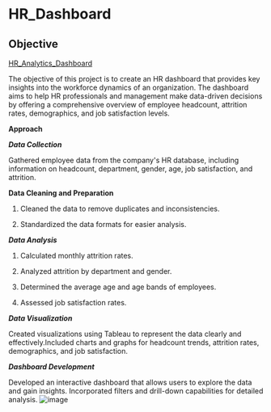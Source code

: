 # HR_Dashboard
## Objective

[HR_Analytics_Dashboard](https://public.tableau.com/app/profile/clement.zare/viz/HRAnalyticsDashboard_17212057077110/HRAnalyticsDashboard)

The objective of this project is to create an HR dashboard that provides key insights into the workforce dynamics of an organization. The dashboard aims to help HR professionals and management make data-driven decisions by offering a comprehensive overview of employee headcount, attrition rates, demographics, and job satisfaction levels.

**Approach**

***Data Collection***

Gathered employee data from the company's HR database, including information on headcount, department, gender, age, job satisfaction, and attrition.

**Data Cleaning and Preparation**

1. Cleaned the data to remove duplicates and inconsistencies.

2. Standardized the data formats for easier analysis.

***Data Analysis***

1. Calculated monthly attrition rates.

2. Analyzed attrition by department and gender.

3. Determined the average age and age bands of employees.

4. Assessed job satisfaction rates.

***Data Visualization***

Created visualizations using Tableau to represent the data clearly and effectively.Included charts and graphs for headcount trends, attrition rates, demographics, and job satisfaction.

***Dashboard Development***

Developed an interactive dashboard that allows users to explore the data and gain insights.
Incorporated filters and drill-down capabilities for detailed analysis.
![image](https://public.tableau.com/app/profile/clement.zare/viz/HRAnalyticsDashboard_17212057077110/HRAnalyticsDashboard)

